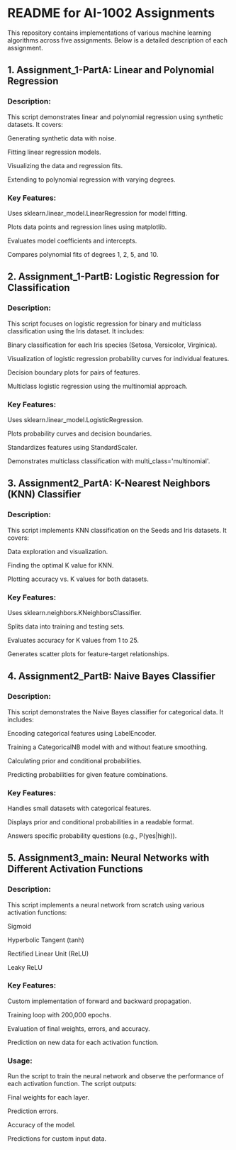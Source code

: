 # README for AI-1002 Assignments
This repository contains implementations of various machine learning algorithms across five assignments. Below is a detailed description of each assignment.

## 1. Assignment_1-PartA: Linear and Polynomial Regression
### Description:
This script demonstrates linear and polynomial regression using synthetic datasets. It covers:

Generating synthetic data with noise.

Fitting linear regression models.

Visualizing the data and regression fits.

Extending to polynomial regression with varying degrees.

### Key Features:
Uses sklearn.linear_model.LinearRegression for model fitting.

Plots data points and regression lines using matplotlib.

Evaluates model coefficients and intercepts.

Compares polynomial fits of degrees 1, 2, 5, and 10.

## 2. Assignment_1-PartB: Logistic Regression for Classification
### Description:
This script focuses on logistic regression for binary and multiclass classification using the Iris dataset. It includes:

Binary classification for each Iris species (Setosa, Versicolor, Virginica).

Visualization of logistic regression probability curves for individual features.

Decision boundary plots for pairs of features.

Multiclass logistic regression using the multinomial approach.

### Key Features:
Uses sklearn.linear_model.LogisticRegression.

Plots probability curves and decision boundaries.

Standardizes features using StandardScaler.

Demonstrates multiclass classification with multi_class='multinomial'.

## 3. Assignment2_PartA: K-Nearest Neighbors (KNN) Classifier
### Description:
This script implements KNN classification on the Seeds and Iris datasets. It covers:

Data exploration and visualization.

Finding the optimal K value for KNN.

Plotting accuracy vs. K values for both datasets.

### Key Features:
Uses sklearn.neighbors.KNeighborsClassifier.

Splits data into training and testing sets.

Evaluates accuracy for K values from 1 to 25.

Generates scatter plots for feature-target relationships.

## 4. Assignment2_PartB: Naive Bayes Classifier
### Description:
This script demonstrates the Naive Bayes classifier for categorical data. It includes:

Encoding categorical features using LabelEncoder.

Training a CategoricalNB model with and without feature smoothing.

Calculating prior and conditional probabilities.

Predicting probabilities for given feature combinations.

### Key Features:
Handles small datasets with categorical features.

Displays prior and conditional probabilities in a readable format.

Answers specific probability questions (e.g., P(yes|high)).

## 5. Assignment3_main: Neural Networks with Different Activation Functions
### Description:
This script implements a neural network from scratch using various activation functions:

Sigmoid

Hyperbolic Tangent (tanh)

Rectified Linear Unit (ReLU)

Leaky ReLU

### Key Features:
Custom implementation of forward and backward propagation.

Training loop with 200,000 epochs.

Evaluation of final weights, errors, and accuracy.

Prediction on new data for each activation function.

### Usage:
Run the script to train the neural network and observe the performance of each activation function. The script outputs:

Final weights for each layer.

Prediction errors.

Accuracy of the model.

Predictions for custom input data.
